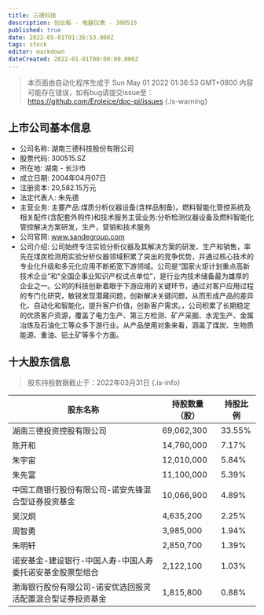 ```yaml
---
title: 三德科技
description: 创业板 - 电器仪表 - 300515
published: true
date: 2022-05-01T01:36:53.000Z
tags: stock
editor: markdown
dateCreated: 2022-01-01T00:00:00.000Z
---
```


> 本页面由自动化程序生成于 Sun May 01 2022 01:36:53 GMT+0800
> 内容可能存在错误，如有bug请提交issue至：https://github.com/Eroleice/doc-pi/issues
{.is-warning}

## 上市公司基本信息
- 公司名称: 湖南三德科技股份有限公司
- 股票代码: 300515.SZ
- 所在地: 湖南 - 长沙市
- 成立日期: 2004年04月07日
- 注册资本: 20,582.15万元
- 法定代表人: 朱先德
- 主营业务: 主要产品:煤质分析仪器设备(含样品制备)，燃料智能化管控系统及相关配件(含配套外购件)和技术服务主营业务:分析检测仪器设备及燃料智能化管控解决方案研发，生产，营销和技术服务
- 公司官网: www.sandegroup.com
- 公司介绍: 公司始终专注实验分析仪器及其解决方案的研发、生产和销售，率先在煤炭检测用实验分析仪器领域积累了突出的竞争优势，并通过核心技术的专业化升级和多元化应用不断拓宽下游领域。公司是“国家火炬计划重点高新技术企业”和“全国企事业知识产权试点单位”，是行业内技术储备最为雄厚的企业之一。公司的科技创新着眼于下游应用的关键环节，通过对客户应用过程的专门化研究，敏锐发现潜藏问题，创新解决关键问题，从而形成产品的差异化、自动化和智能化，提升客户价值，创新客户需求。，公司积累了长期稳定的优质客户资源，覆盖了电力生产、第三方检测、矿产采掘、水泥生产、金属冶炼及石油化工等众多下游行业。从产品使用对象来看，涵盖了煤炭、生物质能源、重油、铝土矿等多个方面。


## 十大股东信息
> 股东持股数据截止于：2022年03月31日
{.is-info}

| 股东名称 | 持股数量（股） | 持股比例 |
| --- | --- | --- |
| 湖南三德投资控股有限公司 | 69,062,300 | 33.55% |
| 陈开和 | 14,760,000 | 7.17% |
| 朱宇宙 | 12,010,000 | 5.84% |
| 朱先富 | 11,100,000 | 5.39% |
| 中国工商银行股份有限公司-诺安先锋混合型证券投资基金 | 10,066,900 | 4.89% |
| 吴汉炯 | 4,635,200 | 2.25% |
| 周智勇 | 3,985,000 | 1.94% |
| 朱明轩 | 2,850,700 | 1.39% |
| 诺安基金-建设银行-中国人寿-中国人寿委托诺安基金股票型组合 | 2,122,100 | 1.03% |
| 渤海银行股份有限公司-诺安优选回报灵活配置混合型证券投资基金 | 1,815,800 | 0.88% |





